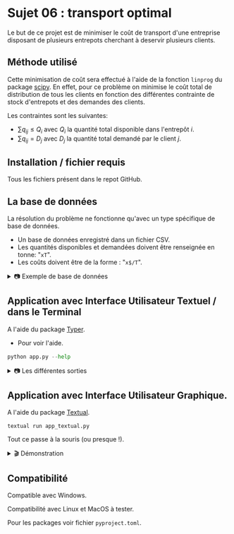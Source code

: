 # Sujet 06 : transport optimal

Le but de ce projet est de minimiser le coût de transport d'une entreprise disposant de plusieurs entrepots cherchant à deservir plusieurs clients.

## Méthode utilisé
Cette minimisation de coût sera effectué à l'aide de la fonction `linprog` du package [scipy](https://scipy.org/). 
En effet, pour ce problème on minimise le coût total de distribution de tous les clients en fonction des différentes contrainte de stock d'entrepots et des demandes des clients. 

Les contraintes sont les suivantes: 
- $\sum q_{ij} \le Q_i$ avec $Q_i$ la quantité total disponible dans l'entrepôt $i$. 
- $\sum q_{ij} = D_j$ avec $D_j$ la quantité total demandé par le client $j$.


## Installation / fichier requis
Tous les fichiers présent dans le repot GitHub.


## La base de données
La résolution du problème ne fonctionne qu'avec un type spécifique de base de données.

- Un base de données enregistré dans un fichier CSV.
- Les quantités disponibles et demandées doivent être renseignée en tonne: "`xT`".
- Les coûts doivent être de la forme : "`x$/T`".


<details>
  <summary>📷 Exemple de base de données </summary>
  <hr>

```
,19T,20T,19T,16T,19T,
27T,5$/T,3$/T,4$/T,5$/T,3$/T
18T,1$/T,4$/T,2$/T,1$/T,1$/T
22T,4$/T,3$/T,4$/T,3$/T,5$/T
25T,2$/T,3$/T,4$/T,3$/T,3$/T
22T,4$/T,1$/T,3$/T,4$/T,2$/T
```

 </details>


## Application avec Interface Utilisateur Textuel / dans le Terminal

A l'aide du package [Typer](https://typer.tiangolo.com/). 

- Pour voir l'aide. 
```python
python app.py --help
```

<details>
  <summary>📷  Les différentes sorties </summary>
  <hr>

  Différents tableaux en sortie [Rich](https://github.com/Textualize/rich)

```python
python app.py resultat-client --chemin /chemin/vers/base_de_donnees.csv
```
<img
  src="exemple/resultat_client.png"
  style="display: inline-block;
  align: center; 
  margin: 0 auto; max-width: 500px">

```python
python app.py resultat-entrepot --chemin /chemin/vers/base_de_donnees.csv
```
<img
  src="exemple/resultat_entrepot.png"
  style="display: inline-block;
  align: center; 
  margin: 0 auto; max-width: 500px">

  
  Différente visualisation graphique à l'aide de graph [NetworkX](https://networkx.org/documentation/stable/index.html)

```python
python app.py representation-client --chemin ./transport.csv --client 30
```
<img
  src="exemple/graph_client.png"
  style="display: inline-block;
  align: center; 
  margin: 0 auto; max-width: 500px">

```python
python app.py representation-entrepot --chemin ./transport.csv --entrepot 30
```
<img
  src="exemple/graph_entrepot.png"
  style="display: inline-block;
  align: center; 
  margin: 0 auto; max-width: 500px">


 </details>


## Application avec Interface Utilisateur Graphique. 

A l'aide du package [Textual](https://github.com/Textualize/textual).

```
textual run app_textual.py
```
Tout ce passe à la souris (ou presque !).

<details>
  <summary>🎬 Démonstration </summary>
  <hr>


https://user-images.githubusercontent.com/125368997/235438571-7049c92c-37ae-4eff-885d-174208d8a4fc.mp4

  
 </details>

## Compatibilité

Compatible avec Windows. 

Compatibilité avec Linux et MacOS à tester. 

Pour les packages voir fichier `pyproject.toml`. 
